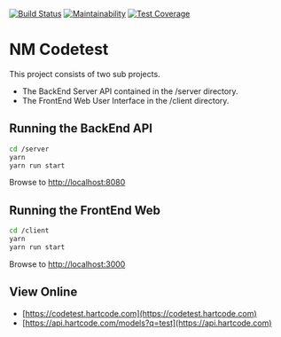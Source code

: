 [![Build Status](https://travis-ci.org/hartalex/CodeTest.svg?branch=master)](https://travis-ci.org/hartalex/CodeTest)
[![Maintainability](https://api.codeclimate.com/v1/badges/3fdf6790927d15c81990/maintainability)](https://codeclimate.com/github/hartalex/CodeTest/maintainability)
[![Test Coverage](https://api.codeclimate.com/v1/badges/3fdf6790927d15c81990/test_coverage)](https://codeclimate.com/github/hartalex/CodeTest/test_coverage)

# NM Codetest

This project consists of two sub projects.

* The BackEnd Server API contained in the /server directory.
* The FrontEnd Web User Interface in the /client directory.

## Running the BackEnd API

```bash
cd /server
yarn
yarn run start
```

Browse to <http://localhost:8080>

## Running the FrontEnd Web

```bash
cd /client
yarn
yarn run start
```

Browse to <http://localhost:3000>

## View Online

* [https://codetest.hartcode.com](https://codetest.hartcode.com)
* [https://api.hartcode.com/models?q=test](https://api.hartcode.com)
